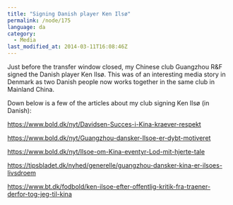 ```yaml
---
title: "Signing Danish player Ken Ilsø"
permalink: /node/175
language: da
category:
  - Media
last_modified_at: 2014-03-11T16:08:46Z
---
```


Just before the transfer window closed, my Chinese club Guangzhou R&F signed the Danish player Ken Ilsø. This was of an interesting media story in Denmark as two Danish people now works together in the same club in Mainland China.

Down below is a few of the articles about my club signing Ken Ilsø (in Danish):

<https://www.bold.dk/nyt/Davidsen-Succes-i-Kina-kraever-respekt>

<https://www.bold.dk/nyt/Guangzhou-dansker-Ilsoe-er-dybt-motiveret>

<https://www.bold.dk/nyt/Ilsoe-om-Kina-eventyr-Lod-mit-hjerte-tale>

<https://tipsbladet.dk/nyhed/generelle/guangzhou-dansker-kina-er-ilsoes-livsdroem>

<https://www.bt.dk/fodbold/ken-ilsoe-efter-offentlig-kritik-fra-traener-derfor-tog-jeg-til-kina>
